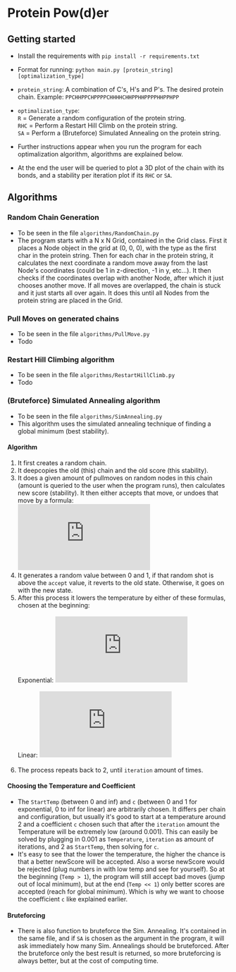 # Protein Pow(d)er

## Getting started<br>
- Install the requirements with `pip install -r requirements.txt`

- Format for running: `python main.py [protein_string] [optimalization_type]`<br>
- `protein_string`: A combination of C's, H's and P's. The desired protein chain. Example: `PPCHHPPCHPPPPCHHHHCHHPPHHPPPPHHPPHPP`<br>
- `optimalization_type`:<br>
`R` = Generate a random configuration of the protein string.<br>
`RHC` = Perform a Restart Hill Climb on the protein string.<br>
`SA` = Perform a (Bruteforce) Simulated Annealing on the protein string.<br>
- Further instructions appear when you run the program for each optimalization algorithm, algorithms are explained below.<br>
- At the end the user will be queried to plot a 3D plot of the chain with its bonds, and a stability per iteration plot if its `RHC` or `SA`.

## Algorithms

### Random Chain Generation<br>
- To be seen in the file `algorithms/RandomChain.py`
- The program starts with a N x N Grid, contained in the Grid class. First it places a Node object in the grid at (0, 0, 0), with the type as the first char in the protein string. Then for each char in the protein string, it calculates the next coordinate a random move away from the last Node's coordinates (could be 1 in z-direction, -1 in y, etc...). It then checks if the coordinates overlap with another Node, after which it just chooses another move. If all moves are overlapped, the chain is stuck and it just starts all over again. It does this until all Nodes from the protein string are placed in the Grid.

### Pull Moves on generated chains<br>
- To be seen in the file `algorithms/PullMove.py`
- Todo

### Restart Hill Climbing algorithm<br>
- To be seen in the file `algorithms/RestartHillClimb.py`
- Todo

### (Bruteforce) Simulated Annealing algorithm
- To be seen in the file `algorithms/SimAnnealing.py`<br>
- This algorithm uses the simulated annealing technique of finding a global minimum (best stability).<br>

#### Algorithm
1. It first creates a random chain.
2. It deepcopies the old (this) chain and the old score (this stability).
3. It does a given amount of pullmoves on random nodes in this chain (amount is queried to the user when the program runs), then calculates new score (stability). It then either accepts that move, or undoes that move by a formula:<br>
![AcceptEquation](https://latex.codecogs.com/gif.latex?accept%20%3D%202%5E%7B%28oldScore%20-%20newScore%29%20/%20temperature%7D)<br>
4. It generates a random value between 0 and 1, if that random shot is above the `accept` value, it reverts to the old state. Otherwise, it goes on with the new state.
5. After this process it lowers the temperature by either of these formulas, chosen at the beginning:<br><br>
Exponential: ![ExpEquation](https://latex.codecogs.com/gif.latex?Temperature%20%3D%20StartTemp%20%5Cast%20c%5E%7Biteration%7D)<br><br>
Linear: ![LinearEquation](https://latex.codecogs.com/gif.latex?Temperature%20%3D%20StartTemp%20-%20iteration%20*%20c)<br><br>
6. The process repeats back to 2, until `iteration` amount of times.

#### Choosing the Temperature and Coefficient
- The `StartTemp` (between 0 and inf) and `c` (between 0 and 1 for exponential, 0 to inf for linear) are arbitrarily chosen. It differs per chain and configuration, but usually it's good to start at a temperature around 2 and a coefficient `c` chosen such that after the `iteration` amount the Temperature will be extremely low (around 0.001). This can easily be solved by plugging in 0.001 as `Temperature`, `iteration` as amount of iterations, and 2 as `StartTemp`, then solving for `c`.<br>
- It's easy to see that the lower the temperature, the higher the chance is that a better newScore will be accepted. Also a worse newScore would be rejected (plug numbers in with low temp and see for yourself). So at the beginning (`Temp > 1`), the program will still accept bad moves (jump out of local minimum), but at the end (`Temp << 1`) only better scores are accepted (reach for global minimum). Which is why we want to choose the coefficient `c` like explained earlier.

#### Bruteforcing
- There is also function to bruteforce the Sim. Annealing. It's contained in the same file, and if `SA` is chosen as the argument in the program, it will ask immediately how many Sim. Annealings should be bruteforced. After the bruteforce only the best result is returned, so more bruteforcing is always better, but at the cost of computing time.
